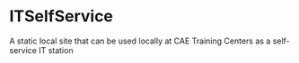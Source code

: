 # ITSelfService
A static local site that can be used locally at CAE Training Centers as a self-service IT station
